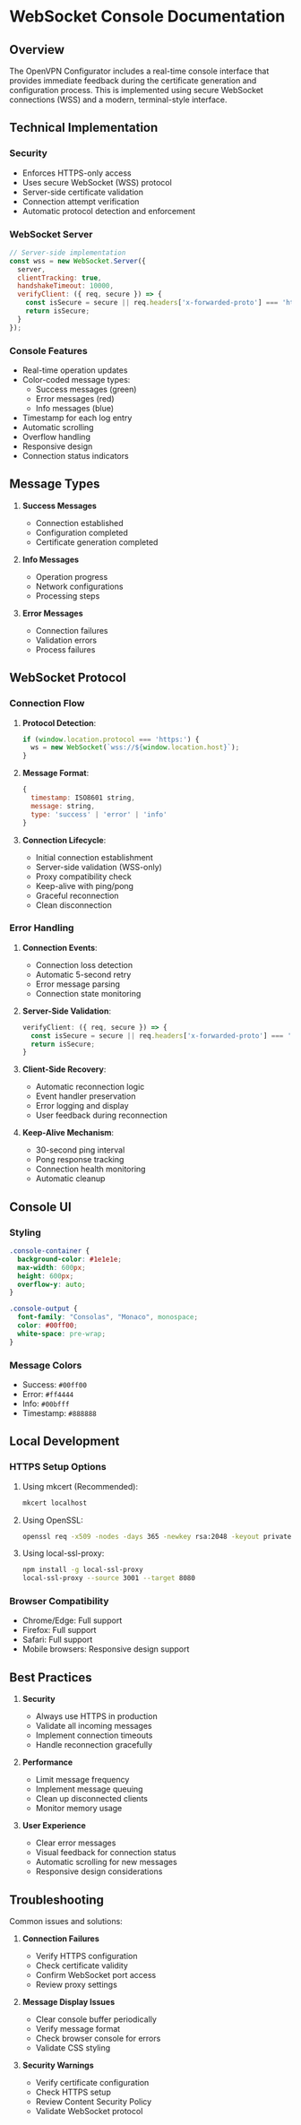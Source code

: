 # WebSocket Console Documentation

## Overview

The OpenVPN Configurator includes a real-time console interface that provides immediate feedback during the certificate generation and configuration process. This is implemented using secure WebSocket connections (WSS) and a modern, terminal-style interface.

## Technical Implementation

### Security

- Enforces HTTPS-only access
- Uses secure WebSocket (WSS) protocol
- Server-side certificate validation
- Connection attempt verification
- Automatic protocol detection and enforcement

### WebSocket Server

```javascript
// Server-side implementation
const wss = new WebSocket.Server({ 
  server,
  clientTracking: true,
  handshakeTimeout: 10000,
  verifyClient: ({ req, secure }) => {
    const isSecure = secure || req.headers['x-forwarded-proto'] === 'https';
    return isSecure;
  }
});
```

### Console Features

- Real-time operation updates
- Color-coded message types:
  - Success messages (green)
  - Error messages (red)
  - Info messages (blue)
- Timestamp for each log entry
- Automatic scrolling
- Overflow handling
- Responsive design
- Connection status indicators

## Message Types

1. **Success Messages**
   - Connection established
   - Configuration completed
   - Certificate generation completed

2. **Info Messages**
   - Operation progress
   - Network configurations
   - Processing steps

3. **Error Messages**
   - Connection failures
   - Validation errors
   - Process failures

## WebSocket Protocol

### Connection Flow

1. **Protocol Detection**:

   ```javascript
   if (window.location.protocol === 'https:') {
     ws = new WebSocket(`wss://${window.location.host}`);
   }
   ```

2. **Message Format**:
   ```javascript
   {
     timestamp: ISO8601 string,
     message: string,
     type: 'success' | 'error' | 'info'
   }
   ```

3. **Connection Lifecycle**:
   - Initial connection establishment
   - Server-side validation (WSS-only)
   - Proxy compatibility check
   - Keep-alive with ping/pong
   - Graceful reconnection
   - Clean disconnection

### Error Handling

1. **Connection Events**:
   - Connection loss detection
   - Automatic 5-second retry
   - Error message parsing
   - Connection state monitoring

2. **Server-Side Validation**:

   ```javascript
   verifyClient: ({ req, secure }) => {
     const isSecure = secure || req.headers['x-forwarded-proto'] === 'https';
     return isSecure;
   }
   ```

3. **Client-Side Recovery**:
   - Automatic reconnection logic
   - Event handler preservation
   - Error logging and display
   - User feedback during reconnection

4. **Keep-Alive Mechanism**:
   - 30-second ping interval
   - Pong response tracking
   - Connection health monitoring
   - Automatic cleanup

## Console UI

### Styling

```css
.console-container {
  background-color: #1e1e1e;
  max-width: 600px;
  height: 600px;
  overflow-y: auto;
}

.console-output {
  font-family: "Consolas", "Monaco", monospace;
  color: #00ff00;
  white-space: pre-wrap;
}
```

### Message Colors

- Success: `#00ff00`
- Error: `#ff4444`
- Info: `#00bfff`
- Timestamp: `#888888`

## Local Development

### HTTPS Setup Options

1. Using mkcert (Recommended):

   ```bash
   mkcert localhost
   ```

2. Using OpenSSL:

   ```bash
   openssl req -x509 -nodes -days 365 -newkey rsa:2048 -keyout private.key -out certificate.pem
   ```

3. Using local-ssl-proxy:

   ```bash
   npm install -g local-ssl-proxy
   local-ssl-proxy --source 3001 --target 8080
   ```

### Browser Compatibility

- Chrome/Edge: Full support
- Firefox: Full support
- Safari: Full support
- Mobile browsers: Responsive design support

## Best Practices

1. **Security**
   - Always use HTTPS in production
   - Validate all incoming messages
   - Implement connection timeouts
   - Handle reconnection gracefully

2. **Performance**
   - Limit message frequency
   - Implement message queuing
   - Clean up disconnected clients
   - Monitor memory usage

3. **User Experience**
   - Clear error messages
   - Visual feedback for connection status
   - Automatic scrolling for new messages
   - Responsive design considerations

## Troubleshooting

Common issues and solutions:

1. **Connection Failures**
   - Verify HTTPS configuration
   - Check certificate validity
   - Confirm WebSocket port access
   - Review proxy settings

2. **Message Display Issues**
   - Clear console buffer periodically
   - Verify message format
   - Check browser console for errors
   - Validate CSS styling

3. **Security Warnings**
   - Verify certificate configuration
   - Check HTTPS setup
   - Review Content Security Policy
   - Validate WebSocket protocol
